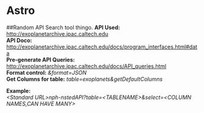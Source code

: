 # Astro
##Random API Search tool thingo. 
**API Used:**			 http://exoplanetarchive.ipac.caltech.edu<br>
**API Doco:**                    http://exoplanetarchive.ipac.caltech.edu/docs/program_interfaces.html#data<br>
**Pre-generate API Queries:**    http://exoplanetarchive.ipac.caltech.edu/docs/API_queries.html<br>
**Format control:**              *&format=JSON*<br>
**Get Columns for table:**       *table=exoplanets&getDefaultColumns*<br>


**Example:<br>**
   *\<Standard URL\>nph-nstedAPI?table=\<TABLENAME\>&select=\<COLUMN NAMES,CAN HAVE MANY\>*<br>
